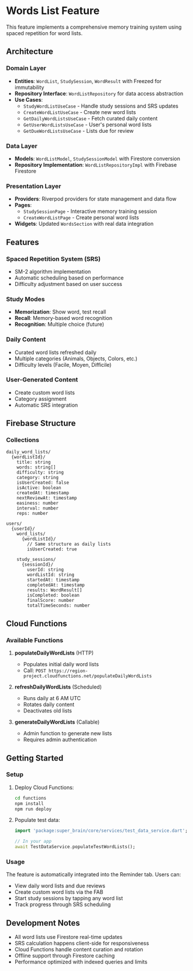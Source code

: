 # Words List Feature

This feature implements a comprehensive memory training system using spaced repetition for word lists.

## Architecture

### Domain Layer

- **Entities**: `WordList`, `StudySession`, `WordResult` with Freezed for immutability
- **Repository Interface**: `WordListRepository` for data access abstraction
- **Use Cases**:
  - `StudyWordListUseCase` - Handle study sessions and SRS updates
  - `CreateWordListUseCase` - Create new word lists
  - `GetDailyWordListsUseCase` - Fetch curated daily content
  - `GetUserWordListsUseCase` - User's personal word lists
  - `GetDueWordListsUseCase` - Lists due for review

### Data Layer

- **Models**: `WordListModel`, `StudySessionModel` with Firestore conversion
- **Repository Implementation**: `WordListRepositoryImpl` with Firebase Firestore

### Presentation Layer

- **Providers**: Riverpod providers for state management and data flow
- **Pages**:
  - `StudySessionPage` - Interactive memory training session
  - `CreateWordListPage` - Create personal word lists
- **Widgets**: Updated `WordsSection` with real data integration

## Features

### Spaced Repetition System (SRS)

- SM-2 algorithm implementation
- Automatic scheduling based on performance
- Difficulty adjustment based on user success

### Study Modes

- **Memorization**: Show word, test recall
- **Recall**: Memory-based word recognition
- **Recognition**: Multiple choice (future)

### Daily Content

- Curated word lists refreshed daily
- Multiple categories (Animals, Objects, Colors, etc.)
- Difficulty levels (Facile, Moyen, Difficile)

### User-Generated Content

- Create custom word lists
- Category assignment
- Automatic SRS integration

## Firebase Structure

### Collections

```
daily_word_lists/
  {wordListId}/
    title: string
    words: string[]
    difficulty: string
    category: string
    isUserCreated: false
    isActive: boolean
    createdAt: timestamp
    nextReviewAt: timestamp
    easiness: number
    interval: number
    reps: number

users/
  {userId}/
    word_lists/
      {wordListId}/
        // Same structure as daily lists
        isUserCreated: true

    study_sessions/
      {sessionId}/
        userId: string
        wordListId: string
        startedAt: timestamp
        completedAt: timestamp
        results: WordResult[]
        isCompleted: boolean
        finalScore: number
        totalTimeSeconds: number
```

## Cloud Functions

### Available Functions

1. **populateDailyWordLists** (HTTP)

   - Populates initial daily word lists
   - Call: `POST https://region-project.cloudfunctions.net/populateDailyWordLists`

2. **refreshDailyWordLists** (Scheduled)

   - Runs daily at 6 AM UTC
   - Rotates daily content
   - Deactivates old lists

3. **generateDailyWordLists** (Callable)
   - Admin function to generate new lists
   - Requires admin authentication

## Getting Started

### Setup

1. Deploy Cloud Functions:

   ```bash
   cd functions
   npm install
   npm run deploy
   ```

2. Populate test data:

   ```dart
   import 'package:super_brain/core/services/test_data_service.dart';

   // In your app
   await TestDataService.populateTestWordLists();
   ```

### Usage

The feature is automatically integrated into the Reminder tab. Users can:

- View daily word lists and due reviews
- Create custom word lists via the FAB
- Start study sessions by tapping any word list
- Track progress through SRS scheduling

## Development Notes

- All word lists use Firestore real-time updates
- SRS calculation happens client-side for responsiveness
- Cloud Functions handle content curation and rotation
- Offline support through Firestore caching
- Performance optimized with indexed queries and limits
